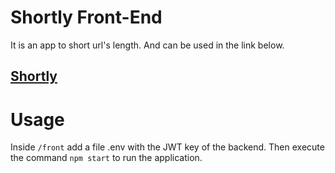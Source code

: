 # Shortly Front-End

It is an app to short url's length. And can be used in the link below.

## [Shortly](https://projeto16-shortly-icaro-pavani.vercel.app)

# Usage

Inside `/front` add a file .env with the JWT key of the backend. Then execute the command `npm start` to run the application.
